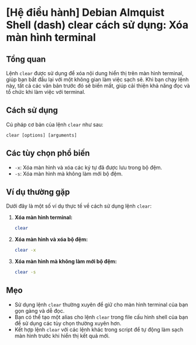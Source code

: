 # [Hệ điều hành] Debian Almquist Shell (dash) clear cách sử dụng: Xóa màn hình terminal

## Tổng quan
Lệnh `clear` được sử dụng để xóa nội dung hiển thị trên màn hình terminal, giúp bạn bắt đầu lại với một không gian làm việc sạch sẽ. Khi bạn chạy lệnh này, tất cả các văn bản trước đó sẽ biến mất, giúp cải thiện khả năng đọc và tổ chức khi làm việc với terminal.

## Cách sử dụng
Cú pháp cơ bản của lệnh `clear` như sau:
```
clear [options] [arguments]
```

## Các tùy chọn phổ biến
- `-x`: Xóa màn hình và xóa các ký tự đã được lưu trong bộ đệm.
- `-s`: Xóa màn hình mà không làm mới bộ đệm.

## Ví dụ thường gặp
Dưới đây là một số ví dụ thực tế về cách sử dụng lệnh `clear`:

1. **Xóa màn hình terminal:**
   ```bash
   clear
   ```

2. **Xóa màn hình và xóa bộ đệm:**
   ```bash
   clear -x
   ```

3. **Xóa màn hình mà không làm mới bộ đệm:**
   ```bash
   clear -s
   ```

## Mẹo
- Sử dụng lệnh `clear` thường xuyên để giữ cho màn hình terminal của bạn gọn gàng và dễ đọc.
- Bạn có thể tạo một alias cho lệnh `clear` trong file cấu hình shell của bạn để sử dụng các tùy chọn thường xuyên hơn.
- Kết hợp lệnh `clear` với các lệnh khác trong script để tự động làm sạch màn hình trước khi hiển thị kết quả mới.